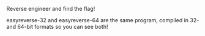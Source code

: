 Reverse engineer and find the flag!

easyreverse-32 and easyreverse-64 are the same program, compiled in 32- and 64-bit formats so you can see both!
